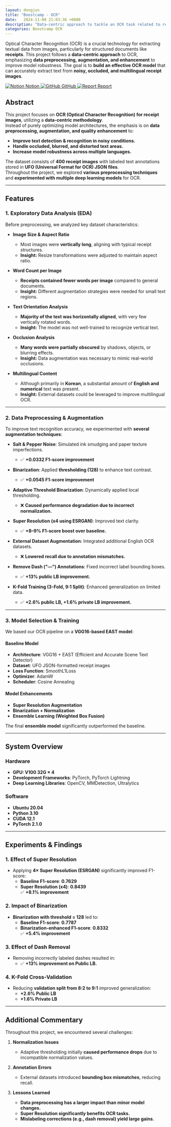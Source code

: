 ```yaml
---
layout: dongjun
title: "Boostcamp - OCR"
date:   2024-11-08 21:03:36 +0800
description: "Data-centric approach to tackle an OCR task related to receipts."
categories: Boostcamp OCR
---
```


Optical Character Recognition (OCR) is a crucial technology for extracting textual data from images, particularly for structured documents like **receipts**. This project follows a **data-centric approach** to OCR, emphasizing **data preprocessing, augmentation, and enhancement** to improve model robustness. The goal is to **build an effective OCR model** that can accurately extract text from **noisy, occluded, and multilingual receipt images**.

<div class="btn-row">
  <a href="https://principled-nation-e2a.notion.site/Project-03-Data-Centric-567de4b0201e417e99d2c772001d5bb8?pvs=4" target="_blank" class="btn">
    <img src="https://upload.wikimedia.org/wikipedia/commons/e/e9/Notion-logo.svg" alt="Notion" class="btn-icon"> Notion
  </a>
  <a href="https://github.com/boostcampaitech7/level2-cv-datacentric-cv-01" target="_blank" class="btn">
    <img src="https://github.githubassets.com/images/modules/logos_page/GitHub-Mark.png" alt="GitHub" class="btn-icon"> GitHub
  </a>
  <a href="https://github.com/user-attachments/files/18843783/OCR.pdf" target="_blank" class="btn">
    <img src="https://cdn-icons-png.flaticon.com/256/80/80942.png" alt="Report" class="btn-icon"> Report
  </a>
</div>

## Abstract
This project focuses on **OCR (Optical Character Recognition) for receipt images**, utilizing a **data-centric methodology**.  
Instead of purely optimizing model architectures, the emphasis is on **data preprocessing, augmentation, and quality enhancement** to:
- **Improve text detection & recognition in noisy conditions.**
- **Handle occluded, blurred, and distorted text areas.**
- **Increase model robustness across multiple languages.**

The dataset consists of **400 receipt images** with labeled text annotations stored in **UFO (Universal Format for OCR) JSON files**.  
Throughout the project, we explored **various preprocessing techniques** and **experimented with multiple deep learning models** for OCR.

---

## Features

### 1. Exploratory Data Analysis (EDA)
Before preprocessing, we analyzed key dataset characteristics:

- **Image Size & Aspect Ratio**  
  - Most images were **vertically long**, aligning with typical receipt structures.  
  - **Insight:** Resize transformations were adjusted to maintain aspect ratio.

- **Word Count per Image**  
  - **Receipts contained fewer words per image** compared to general documents.  
  - **Insight:** Different augmentation strategies were needed for small text regions.

- **Text Orientation Analysis**  
  - **Majority of the text was horizontally aligned**, with very few vertically rotated words.  
  - **Insight:** The model was not well-trained to recognize vertical text.

- **Occlusion Analysis**  
  - **Many words were partially obscured** by shadows, objects, or blurring effects.  
  - **Insight:** Data augmentation was necessary to mimic real-world occlusions.

- **Multilingual Content**  
  - Although primarily in **Korean**, a substantial amount of **English and numerical** text was present.  
  - **Insight:** External datasets could be leveraged to improve multilingual OCR.

---

### 2. Data Preprocessing & Augmentation
To improve text recognition accuracy, we experimented with **several augmentation techniques**:

- **Salt & Pepper Noise**: Simulated ink smudging and paper texture imperfections.  
  - ✅ **+0.0332 F1-score improvement**

- **Binarization**: Applied **thresholding (128)** to enhance text contrast.  
  - ✅ **+0.0545 F1-score improvement**

- **Adaptive Threshold Binarization**: Dynamically applied local thresholding.  
  - ❌ **Caused performance degradation due to incorrect normalization.**

- **Super Resolution (x4 using ESRGAN)**: Improved text clarity.  
  - ✅ **+8–9% F1-score boost over baseline.**

- **External Dataset Augmentation**: Integrated additional English OCR datasets.  
  - ❌ **Lowered recall due to annotation mismatches.**

- **Remove Dash ("—") Annotations**: Fixed incorrect label bounding boxes.  
  - ✅ **+13% public LB improvement.**

- **K-Fold Training (3-Fold, 9:1 Split)**: Enhanced generalization on limited data.  
  - ✅ **+2.6% public LB, +1.6% private LB improvement.**

---

### 3. Model Selection & Training
We based our OCR pipeline on a **VGG16-based EAST model**:

#### **Baseline Model**
- **Architecture**: VGG16 + EAST (Efficient and Accurate Scene Text Detector)
- **Dataset**: UFO JSON-formatted receipt images
- **Loss Function**: SmoothL1Loss
- **Optimizer**: AdamW
- **Scheduler**: Cosine Annealing

#### **Model Enhancements**
- **Super Resolution Augmentation**
- **Binarization + Normalization**
- **Ensemble Learning (Weighted Box Fusion)**

The final **ensemble model** significantly outperformed the baseline.

---

## System Overview
### Hardware
- **GPU: V100 32G × 4**
- **Development Frameworks**: PyTorch, PyTorch Lightning
- **Deep Learning Libraries**: OpenCV, MMDetection, Ultralytics

### Software
- **Ubuntu 20.04**
- **Python 3.10**
- **CUDA 12.1**
- **PyTorch 2.1.0**

---

## Experiments & Findings

### 1. **Effect of Super Resolution**
- Applying **4× Super Resolution (ESRGAN)** significantly improved F1-score:
  - **Baseline F1-score**: **0.7629**
  - **Super Resolution (x4)**: **0.8439**  
  ✅ **+8.1% improvement**

### 2. **Impact of Binarization**
- **Binarization with threshold = 128** led to:
  - **Baseline F1-score**: **0.7787**
  - **Binarization-enhanced F1-score**: **0.8332**  
  ✅ **+5.4% improvement**

### 3. **Effect of Dash Removal**
- Removing incorrectly labeled dashes resulted in:
  - ✅ **+13% improvement on Public LB.**

### 4. **K-Fold Cross-Validation**
- Reducing **validation split from 8:2 to 9:1** improved generalization:
  - **+2.6% Public LB**
  - **+1.6% Private LB**

---

## Additional Commentary
Throughout this project, we encountered several challenges:

1. **Normalization Issues**
   - Adaptive thresholding initially **caused performance drops** due to incompatible normalization values.

2. **Annotation Errors**
   - External datasets introduced **bounding box mismatches**, reducing recall.

3. **Lessons Learned**
   - **Data preprocessing has a larger impact than minor model changes.**
   - **Super Resolution significantly benefits OCR tasks.**
   - **Mislabeling corrections (e.g., dash removal) yield large gains.**